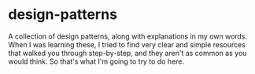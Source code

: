 # design-patterns
A collection of design patterns, along with explanations in my own words.  When I was learning these, I tried to find very clear and simple resources that walked you through step-by-step, and they aren't as common as you would think.  So that's what I'm going to try to do here.
